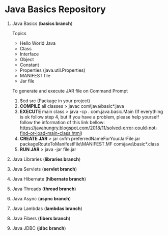 # Java Basics Repository

1. Java Basics (**basics branch**) 
	
	Topics
	
	- Hello World Java
	- Class
	- Interface
	- Object
	- Constant
	- Properties (java.util.Properties)
	- MANIFEST file
	- Jar file

	To generate and execute JAR file on Command Prompt
	
	1. $cd src (Package in your project)
	2. **COMPILE** all classes > javac com\java\basic\*.java
	3. **EXECUTE** main class > java -cp . com.java.basic.Main
	(If everything is ok follow step 4, but If you have a problem, please help yourself follow the information of this link bellow: https://javahungry.blogspot.com/2018/11/solved-error-could-not-find-or-load-main-class.html)
	4. **CREATE JAR** > jar cvfm preferredNameForYourJarFile.jar packageRouteToManifestFile\MANIFEST.MF com\java\basic\*.class
	5. **RUN JAR** > java -jar file.jar

2. Java Libraries (**libraries branch**)

3. Java Servlets (**servlet branch**)

4. Java Hibernate (**hibernate branch**)

5. Java Threads (**thread branch**)

6. Java Async (**async branch**)

7. Java Lambdas (**lambdas branch**)

8. Java Fibers (**fibers branch**)

9. Java JDBC (**jdbc branch**)
